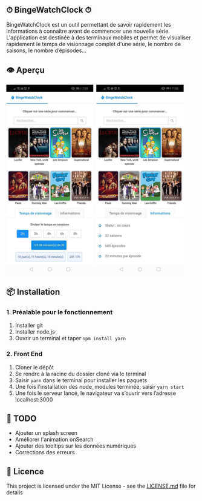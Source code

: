 
## <b>⏱ BingeWatchClock ⏱</b>

BingeWatchClock est un outil permettant de savoir rapidement les informations à connaître avant de commencer une nouvelle série. 
L'application est destinée à des terminaux mobiles et permet de visualiser rapidement le temps de visionnage complet d'une série, le nombre de saisons, le nombre d’épisodes…

## 👁️ <b>Aperçu</b>
<div><img src="images/1.jpg" height="500" />&nbsp;&nbsp;<img src="images/2.jpg" height="500" /></div>

## 📦 <b>Installation</b>
### <b>1. Préalable pour le fonctionnement</b>
1.  Installer git 
2.	Installer node.js
3.	Ouvrir un terminal et taper `npm install yarn`
  
### <b>2. Front End</b>
1.  Cloner le dépôt
2.	Se rendre à la racine du dossier cloné via le terminal
3.	Saisir `yarn` dans le terminal pour installer les paquets
4.	Une fois l'installation des node_modules terminée, saisir `yarn start`
5.	Une fois le serveur lancé, le navigateur va s’ouvrir vers l’adresse localhost:3000

## 📝 <b>TODO</b>
<ul>
    <li>Ajouter un splash screen</li>
    <li>Améliorer l'animation onSearch</li>
    <li>Ajouter des tooltips sur les données numériques</li>
    <li>Corrections des erreurs</li>
</ul>

## 📄 <b>Licence</b>

This project is licensed under the MIT License - see the [LICENSE.md](LICENSE.md) file for details

